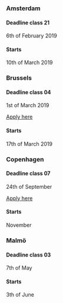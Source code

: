 <div>
<h3>Amsterdam</h3>
<h4>Deadline class 21</h4>
<p>6th of February 2019</p>
<h4>Starts</h4>
<p>10th of March 2019</p>
</div>

<div>
<h3>Brussels</h3>
<h4>Deadline class 04</h4>
<p>1st of March 2019</p>
<p><a href="http://hackyourfuture.be/">Apply here</a></p>
<h4>Starts</h4>
<p>17th of March 2019</p>
</div>

<div>
<h3>Copenhagen</h3>
<h4>Deadline class 07</h4>
<p>24th of September</p>
<p><a href="https://hackyourfuture.dk/apply/">Apply here</a></p>
<h4>Starts</h4>
<p>November</p>
</div>

<div>
<h3>Malmö </h3>
<h4>Deadline class 03</h4>
<p>7th of May </p>
<h4>Starts </h4>
<p>3th of June</p>
</div>
